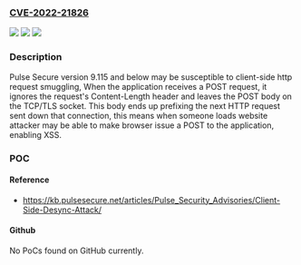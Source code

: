 ### [CVE-2022-21826](https://cve.mitre.org/cgi-bin/cvename.cgi?name=CVE-2022-21826)
![](https://img.shields.io/static/v1?label=Product&message=Pulse%20Connect%20Secure%20VPN%20Server&color=blue)
![](https://img.shields.io/static/v1?label=Version&message=9.1R14%20and%20below%20&color=brightgreen)
![](https://img.shields.io/static/v1?label=Vulnerability&message=HTTP%20Request%20Smuggling%20(CWE-444)&color=brightgreen)

### Description

Pulse Secure version 9.115 and below may be susceptible to client-side http request smuggling, When the application receives a POST request, it ignores the request's Content-Length header and leaves the POST body on the TCP/TLS socket. This body ends up prefixing the next HTTP request sent down that connection, this means when someone loads website attacker may be able to make browser issue a POST to the application, enabling XSS.

### POC

#### Reference
- https://kb.pulsesecure.net/articles/Pulse_Security_Advisories/Client-Side-Desync-Attack/

#### Github
No PoCs found on GitHub currently.

